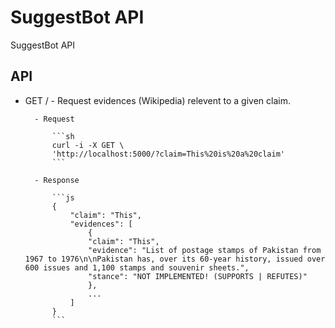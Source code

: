 # SuggestBot API
SuggestBot API

## API
- GET /
        - Request evidences (Wikipedia) relevent to a given claim.

        - Request

            ```sh
            curl -i -X GET \
            'http://localhost:5000/?claim=This%20is%20a%20claim'
            ```

        - Response

            ```js
            {
                "claim": "This", 
                "evidences": [
                    {
                    "claim": "This", 
                    "evidence": "List of postage stamps of Pakistan from 1967 to 1976\n\nPakistan has, over its 60-year history, issued over 600 issues and 1,100 stamps and souvenir sheets.", 
                    "stance": "NOT IMPLEMENTED! (SUPPORTS | REFUTES)"
                    },
                    ...
                ]
            }
            ```
